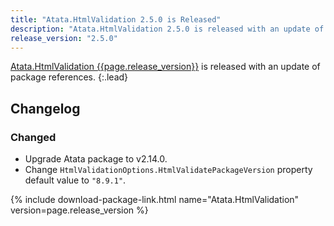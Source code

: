 ```yaml
---
title: "Atata.HtmlValidation 2.5.0 is Released"
description: "Atata.HtmlValidation 2.5.0 is released with an update of package references."
release_version: "2.5.0"
---
```


[Atata.HtmlValidation {{page.release_version}}](https://www.nuget.org/packages/Atata.HtmlValidation/{{page.release_version}})
is released with an update of package references.
{:.lead}

<!--more-->

## Changelog

### Changed

- Upgrade Atata package to v2.14.0.
- Change `HtmlValidationOptions.HtmlValidatePackageVersion` property default value to `"8.9.1"`.

{% include download-package-link.html name="Atata.HtmlValidation" version=page.release_version %}